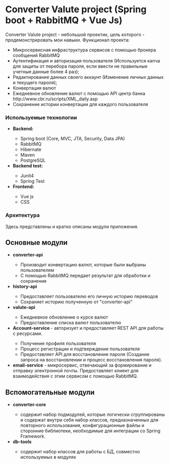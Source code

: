 <h1> Converter Valute project (Spring boot + RabbitMQ + Vue Js)</h1>
<p> Converter Valute project - небольшой проектик, цель которого - продемонстрировать мои навыки. Функционал проекта:</p>
 <ul>
    <li> Микросервисная инфраструктура сервисов с помощью брокера сообщений RabbitMQ</li>
    <li> Аутентификация и авторизация пользователя (Используется капча для защиты от перебора пароля, если ввести не правильные учетные данные более 4 раз);</li>
    <li>Редактирование данных своего аккаунт (Изменение личных данных и текущего пароля);</li>
    <li>Конвертация валют</li>
    <li> Ежедневное обновление валют с помощью API центр банка  http://www.cbr.ru/scripts/XML_daily.asp</li>
    <li>Сохранение истории конвертации для каждого пользователя </li>
 </ul>
 
 
 <h3> Используемые технологии</h3>
 <ul>
    <li><b>Backend:</b></li>
    <ul>
        <li>Spring boot (Core, MVC, JTA, Security, Data JPA)</li>
        <li>RabbitMQ</li>
        <li>Hibernate</li>
        <li>Maven</li>
        <li>PostgreSQL</li>
    </ul>
    <li><b>Backend test:</b></li>
    <ul>
        <li>Junit4</li>
        <li>Spring Test</li>
    </ul>
    <li><b>Frontend:</b></li>
    <ul>
        <li>Vue js</li>
        <li>CSS</li>
    </ul>
 </ul>
 <h3> Архитектура</h3>
  <p>Здесь представлены и кратко описаны модули приложения.</p>
  <h2>Основные модули</h2>
  <ul>
    <li><b>converter-api</b></li>
    <ul>
        <li>Производит конвертацию валют, которые были выбраны пользователем</li>
        <li>С помощью RabbitMQ передает результат для обработки и сохранения</li>
    </ul>
           <li><b>history-api</b></li>
        <ul>
        <li>Предоставляет пользователю его личную историю переводов</li>
        <li>Сохраняет историю полученную от "converter-api" </li>
        </ul>
        <li><b>valute-api</b></li>
        <ul>
        <li>Ежедневное обновление о курсе валют</li>
        <li>Предоставление списка валют пользователю</li>
        </ul>    
        <li><b>Account-service </b> - авторизует и предоставляет REST API для работы с ресурсами. </li>
    <ul>
        <li>Получение профиля пользователя</li>
        <li>Процесс регистрации и подтверждение пользователя</li>
        <li>Предоставляет API для восстановление пароля (Создание запроса на восстановлении и процесс восстановления пароля).</li>
    </ul>
     <li><b>email-service</b> - микросервис, отвечающий за формирование и отправку электронной почты. Предоставляет клиент для взаимодействия с этим сервисом с помощью RabbitMQ.
</li>
  </ul> 
  <h2>Вспомогательные модули</h2>
  <ul>
    <li><b>converter-core</b></li>
    <ul>
    <li> содержит набор подмодулей, которые логически сгруппированы и содержат внутри себя набор классов, предназначенных для повторного использования, конфигурационные файлы и сторонние библиотеки, необходимые для интеграции со Spring Framework.</li>
    </ul>
    <li><b>db-tools</b></li>
    <ul>
    <li>содержит набор классов для работы с БД, совместно используемых в модулях </li>
    </ul>
  </ul> 
